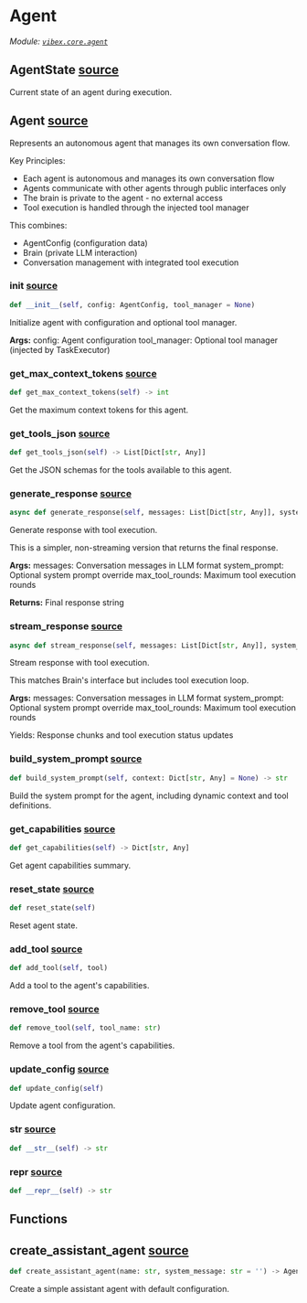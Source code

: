 # Agent

_Module: [`vibex.core.agent`](https://github.com/dustland/vibex/blob/main/src/vibex/core/agent.py)_

## AgentState <a href="https://github.com/dustland/vibex/blob/main/src/vibex/core/agent.py#L13" class="source-link" title="View source code">source</a>

Current state of an agent during execution.

## Agent <a href="https://github.com/dustland/vibex/blob/main/src/vibex/core/agent.py#L26" class="source-link" title="View source code">source</a>

Represents an autonomous agent that manages its own conversation flow.

Key Principles:

- Each agent is autonomous and manages its own conversation flow
- Agents communicate with other agents through public interfaces only
- The brain is private to the agent - no external access
- Tool execution is handled through the injected tool manager

This combines:

- AgentConfig (configuration data)
- Brain (private LLM interaction)
- Conversation management with integrated tool execution

### **init** <a href="https://github.com/dustland/vibex/blob/main/src/vibex/core/agent.py#L42" class="source-link" title="View source code">source</a>

```python
def __init__(self, config: AgentConfig, tool_manager = None)
```

Initialize agent with configuration and optional tool manager.

**Args:**
config: Agent configuration
tool_manager: Optional tool manager (injected by TaskExecutor)

### get_max_context_tokens <a href="https://github.com/dustland/vibex/blob/main/src/vibex/core/agent.py#L165" class="source-link" title="View source code">source</a>

```python
def get_max_context_tokens(self) -> int
```

Get the maximum context tokens for this agent.

### get_tools_json <a href="https://github.com/dustland/vibex/blob/main/src/vibex/core/agent.py#L178" class="source-link" title="View source code">source</a>

```python
def get_tools_json(self) -> List[Dict[str, Any]]
```

Get the JSON schemas for the tools available to this agent.

### generate_response <a href="https://github.com/dustland/vibex/blob/main/src/vibex/core/agent.py#L203" class="source-link" title="View source code">source</a>

```python
async def generate_response(self, messages: List[Dict[str, Any]], system_prompt: Optional[str] = None, max_tool_rounds: int = 10) -> str
```

Generate response with tool execution.

This is a simpler, non-streaming version that returns the final response.

**Args:**
messages: Conversation messages in LLM format
system_prompt: Optional system prompt override
max_tool_rounds: Maximum tool execution rounds

**Returns:**
Final response string

### stream_response <a href="https://github.com/dustland/vibex/blob/main/src/vibex/core/agent.py#L241" class="source-link" title="View source code">source</a>

```python
async def stream_response(self, messages: List[Dict[str, Any]], system_prompt: Optional[str] = None, max_tool_rounds: int = 10) -> AsyncGenerator[str, None]
```

Stream response with tool execution.

This matches Brain's interface but includes tool execution loop.

**Args:**
messages: Conversation messages in LLM format
system_prompt: Optional system prompt override
max_tool_rounds: Maximum tool execution rounds

Yields:
Response chunks and tool execution status updates

### build_system_prompt <a href="https://github.com/dustland/vibex/blob/main/src/vibex/core/agent.py#L555" class="source-link" title="View source code">source</a>

```python
def build_system_prompt(self, context: Dict[str, Any] = None) -> str
```

Build the system prompt for the agent, including dynamic context and tool definitions.

### get_capabilities <a href="https://github.com/dustland/vibex/blob/main/src/vibex/core/agent.py#L634" class="source-link" title="View source code">source</a>

```python
def get_capabilities(self) -> Dict[str, Any]
```

Get agent capabilities summary.

### reset_state <a href="https://github.com/dustland/vibex/blob/main/src/vibex/core/agent.py#L645" class="source-link" title="View source code">source</a>

```python
def reset_state(self)
```

Reset agent state.

### add_tool <a href="https://github.com/dustland/vibex/blob/main/src/vibex/core/agent.py#L649" class="source-link" title="View source code">source</a>

```python
def add_tool(self, tool)
```

Add a tool to the agent's capabilities.

### remove_tool <a href="https://github.com/dustland/vibex/blob/main/src/vibex/core/agent.py#L665" class="source-link" title="View source code">source</a>

```python
def remove_tool(self, tool_name: str)
```

Remove a tool from the agent's capabilities.

### update_config <a href="https://github.com/dustland/vibex/blob/main/src/vibex/core/agent.py#L670" class="source-link" title="View source code">source</a>

```python
def update_config(self)
```

Update agent configuration.

### **str** <a href="https://github.com/dustland/vibex/blob/main/src/vibex/core/agent.py#L676" class="source-link" title="View source code">source</a>

```python
def __str__(self) -> str
```

### **repr** <a href="https://github.com/dustland/vibex/blob/main/src/vibex/core/agent.py#L679" class="source-link" title="View source code">source</a>

```python
def __repr__(self) -> str
```

## Functions

## create_assistant_agent <a href="https://github.com/dustland/vibex/blob/main/src/vibex/core/agent.py#L683" class="source-link" title="View source code">source</a>

```python
def create_assistant_agent(name: str, system_message: str = '') -> Agent
```

Create a simple assistant agent with default configuration.
